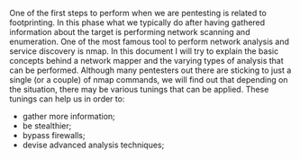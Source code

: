 
One of the first steps to perform when we are pentesting is
related to footprinting. In this phase what we typically do after
having gathered information about the target is performing
network scanning and enumeration. One of the most famous tool to
perform network analysis and service discovery is nmap. In this
document I will try to explain the basic concepts behind a
network mapper and the varying types of analysis that can be
performed. Although many pentesters out there are sticking to
just a single (or a couple) of nmap commands, we will find out
that depending on the situation, there may be various tunings
that can be applied. These tunings can help us in order to:

* gather more information;
* be stealthier;
* bypass firewalls;
* devise advanced analysis techniques;

